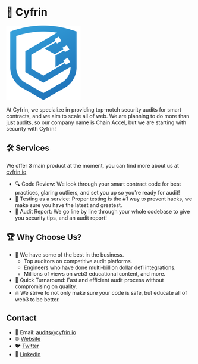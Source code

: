 # 🔐 Cyfrin

<img src="cyfrin-logo.png" alt="Cyfrin" width="200" >


At Cyfrin, we specialize in providing top-notch security audits for smart contracts, and we aim to scale all of web. We are planning to do more than just audits, so our company name is Chain Accel, but we are starting with security with Cyfrin!

## 🛠 Services
We offer 3 main product at the moment, you can find more about us at [cyfrin.io](https://cyfrin.io)

- 🔍 Code Review: We look through your smart contract code for best practices, glaring outliers, and set you up so you're ready for audit!
- 🤖 Testing as a service: Proper testing is the #1 way to prevent hacks, we make sure you have the latest and greatest. 
- 📝 Audit Report: We go line by line through your whole codebase to give you security tips, and an audit report!


## 🏆 Why Choose Us?
- 🥇 We have some of the best in the business. 
  - Top auditors on competitive audit platforms. 
  - Engineers who have done multi-billion dollar defi integrations. 
  - Millions of views on web3 educational content, and more. 
- 🚀 Quick Turnaround: Fast and efficient audit process without compromising on quality.
- 🔥 We strive to not only make sure your code is safe, but educate all of web3 to be better. 


## Contact
- 📧 Email: audits@cyfrin.io
- 🌐 [Website](https://cyfrin.io)
- 🐦 [Twitter](https://twitter.com/CyfrinAudits)
- 💼 [LinkedIn](https://www.linkedin.com/company/cyfrin)